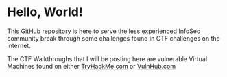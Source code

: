 # Hello, World!

This GitHub repository is here to serve the less experienced InfoSec community break through some challenges found in CTF challenges on the internet.

The CTF Walkthroughs that I will be posting here are vulnerable Virtual Machines found on either [TryHackMe.com](https://tryhackme.com) or [VulnHub.com](https://vulnhub.com)
